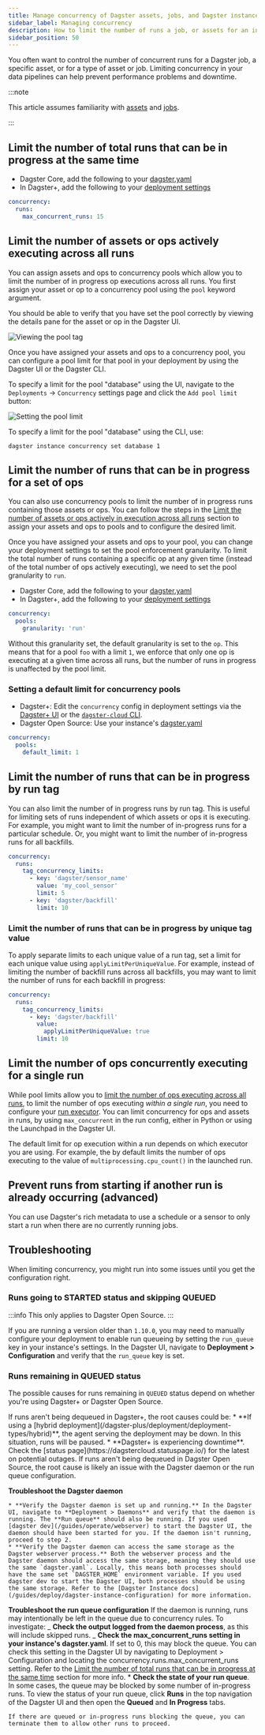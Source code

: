 ```yaml
---
title: Manage concurrency of Dagster assets, jobs, and Dagster instances to help prevent performance problems and downtime.
sidebar_label: Managing concurrency
description: How to limit the number of runs a job, or assets for an instance of Dagster.
sidebar_position: 50
---
```


You often want to control the number of concurrent runs for a Dagster job, a specific asset, or for a type of asset or job. Limiting concurrency in your data pipelines can help prevent performance problems and downtime.

:::note

This article assumes familiarity with [assets](/guides/build/assets/) and [jobs](/guides/build/jobs/).

:::

## Limit the number of total runs that can be in progress at the same time

- Dagster Core, add the following to your [dagster.yaml](/guides/deploy/dagster-yaml)
- In Dagster+, add the following to your [deployment settings](/dagster-plus/deployment/management/deployments/deployment-settings-reference)

```yaml
concurrency:
  runs:
    max_concurrent_runs: 15
```

## Limit the number of assets or ops actively executing across all runs

You can assign assets and ops to concurrency pools which allow you to limit the number of in progress op executions across all runs. You first assign your asset or op to a concurrency pool using the `pool` keyword argument.

<CodeExample
  path="docs_snippets/docs_snippets/guides/operate/concurrency-pool-api.py"
  language="python"
  title="Specifying pools on assets and ops"
/>

You should be able to verify that you have set the pool correctly by viewing the details pane for the asset or op in the Dagster UI.

![Viewing the pool tag](/images/guides/operate/managing-concurrency/asset-pool-tag.png)

Once you have assigned your assets and ops to a concurrency pool, you can configure a pool limit for that pool in your deployment by using the Dagster UI or the Dagster CLI.

To specify a limit for the pool "database" using the UI, navigate to the `Deployments` &rarr; `Concurrency` settings page and click the `Add pool limit` button:

![Setting the pool limit](/images/guides/operate/managing-concurrency/add-pool-ui.png)

To specify a limit for the pool "database" using the CLI, use:

```
dagster instance concurrency set database 1
```

## Limit the number of runs that can be in progress for a set of ops

You can also use concurrency pools to limit the number of in progress runs containing those assets or ops. You can follow the steps in the [Limit the number of assets or ops actively in execution across all runs](#limit-the-number-of-assets-or-ops-actively-executing-across-all-runs) section to assign your assets and ops to pools and to configure the desired limit.

Once you have assigned your assets and ops to your pool, you can change your deployment settings to set the pool enforcement granularity. To limit the total number of runs containing a specific op at any given time (instead of the total number of ops actively executing), we need to set the pool granularity to `run`.

- Dagster Core, add the following to your [dagster.yaml](/guides/deploy/dagster-yaml)
- In Dagster+, add the following to your [deployment settings](/dagster-plus/deployment/management/deployments/deployment-settings-reference)

```yaml
concurrency:
  pools:
    granularity: 'run'
```

Without this granularity set, the default granularity is set to the `op`. This means that for a pool `foo` with a limit `1`, we enforce that only one op is executing at a given time across all runs, but the number of runs in progress is unaffected by the pool limit.

### Setting a default limit for concurrency pools

- Dagster+: Edit the `concurrency` config in deployment settings via the [Dagster+ UI](/guides/operate/webserver) or the [`dagster-cloud` CLI](/dagster-plus/deployment/management/dagster-cloud-cli/).
- Dagster Open Source: Use your instance's [dagster.yaml](/guides/deploy/dagster-yaml)

```yaml
concurrency:
  pools:
    default_limit: 1
```

## Limit the number of runs that can be in progress by run tag

You can also limit the number of in progress runs by run tag. This is useful for limiting sets of runs independent of which assets or ops it is executing. For example, you might want to limit the number of in-progress runs for a particular schedule. Or, you might want to limit the number of in-progress runs for all backfills.

```yaml
concurrency:
  runs:
    tag_concurrency_limits:
      - key: 'dagster/sensor_name'
        value: 'my_cool_sensor'
        limit: 5
      - key: 'dagster/backfill'
        limit: 10
```

### Limit the number of runs that can be in progress by unique tag value

To apply separate limits to each unique value of a run tag, set a limit for each unique value using `applyLimitPerUniqueValue`. For example, instead of limiting the number of backfill runs across all backfills, you may want to limit the number of runs for each backfill in progress:

```yaml
concurrency:
  runs:
    tag_concurrency_limits:
      - key: 'dagster/backfill'
        value:
          applyLimitPerUniqueValue: true
        limit: 10
```

## Limit the number of ops concurrently executing for a single run

While pool limits allow you to [limit the number of ops executing across all runs](#limit-the-number-of-assets-or-ops-actively-executing-across-all-runs), to limit the number of ops executing _within a single run_, you need to configure your [run executor](/guides/operate/run-executors). You can
limit concurrency for ops and assets in runs, by using `max_concurrent` in the run config, either in Python or using the Launchpad in the Dagster UI.

<CodeExample
  path="docs_snippets/docs_snippets/guides/operate/concurrency-run-scoped-op-concurrency.py"
  language="python"
  title="Limit concurrent op execution for a single run"
/>

The default limit for op execution within a run depends on which executor you are using. For example, the <PyObject section="execution" module="dagster" object="multiprocess_executor" /> by default limits the number of ops executing to the value of `multiprocessing.cpu_count()` in the launched run.

## Prevent runs from starting if another run is already occurring (advanced)

You can use Dagster's rich metadata to use a schedule or a sensor to only start a run when there are no currently running jobs.

<CodeExample
  path="docs_snippets/docs_snippets/guides/operate/concurrency-no-more-than-1-job.py"
  language="python"
  title="No more than 1 running job from a schedule"
/>

## Troubleshooting

When limiting concurrency, you might run into some issues until you get the configuration right.

### Runs going to STARTED status and skipping QUEUED

:::info
This only applies to Dagster Open Source.
:::

If you are running a version older than `1.10.0`, you may need to manually configure your deployment to enable run queueing by setting the `run_queue` key in your instance's settings. In the Dagster UI, navigate to **Deployment > Configuration** and verify that the `run_queue` key is set.

### Runs remaining in QUEUED status

The possible causes for runs remaining in `QUEUED` status depend on whether you're using Dagster+ or Dagster Open Source.

<Tabs>
  <TabItem value="Dagster+" label="Dagster+">
    If runs aren't being dequeued in Dagster+, the root causes could be:
    * **If using a [hybrid deployment](/dagster-plus/deployment/deployment-types/hybrid)**, the agent serving the deployment may be down. In this situation, runs will be paused.
    * **Dagster+ is experiencing downtime**. Check the [status page](https://dagstercloud.statuspage.io/) for the latest on potential outages.

  </TabItem>
  <TabItem value="Dagster Open Source" label="Dagster Open Source">
  If runs aren't being dequeued in Dagster Open Source, the root cause is likely an issue with the Dagster daemon or the run queue configuration.

**Troubleshoot the Dagster daemon**

    * **Verify the Dagster daemon is set up and running.** In the Dagster UI, navigate to **Deployment > Daemons** and verify that the daemon is running. The **Run queue** should also be running. If you used [dagster dev](/guides/operate/webserver) to start the Dagster UI, the daemon should have been started for you. If the daemon isn't running, proceed to step 2.
    * **Verify the Dagster daemon can access the same storage as the Dagster webserver process.** Both the webserver process and the Dagster daemon should access the same storage, meaning they should use the same `dagster.yaml`. Locally, this means both processes should have the same set `DAGSTER_HOME` environment variable. If you used dagster dev to start the Dagster UI, both processes should be using the same storage. Refer to the [Dagster Instance docs](/guides/deploy/dagster-instance-configuration) for more information.

**Troubleshoot the run queue configuration**
If the daemon is running, runs may intentionally be left in the queue due to concurrency rules. To investigate:
_ **Check the output logged from the daemon process**, as this will include skipped runs.
_ **Check the max_concurrent_runs setting in your instance's dagster.yaml**. If set to 0, this may block the queue. You can check this setting in the Dagster UI by navigating to Deployment > Configuration and locating the concurrency.runs.max_concurrent_runs setting. Refer to the [Limit the number of total runs that can be in progress at the same time](#limit-the-number-of-total-runs-that-can-be-in-progress-at-the-same-time) section for more info. \* **Check the state of your run queue**. In some cases, the queue may be blocked by some number of in-progress runs. To view the status of your run queue, click **Runs** in the top navigation of the Dagster UI and then open the **Queued** and **In Progress** tabs.

    If there are queued or in-progress runs blocking the queue, you can terminate them to allow other runs to proceed.

  </TabItem>
</Tabs>
